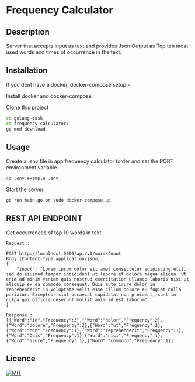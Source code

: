 # Frequency Calculator

## Description
Server that accepts input as text and provides Json Output as Top ten most used words and times of occurrence in the text.

## Installation
If you dont have a docker, docker-compose setup - 

Install docker and docker-compose

Clone this project 

```bash
cd golang-task
cd frequency-calculator/
go mod download
```

## Usage
Create a .env file in app frequency calculator folder and set the PORT environment variable.

```bash
cp .env.example .env
```

Start the server.

```bash
go run main.go or sudo docker-compose up
```

## REST API ENDPOINT

Get occurrences of top 10 words in text.

```
Request :

POST http://localhost:5000/api/v1/wordsCount
Body (Content-Type application/json):
{
	"input": "Lorem ipsum dolor sit amet consectetur adipiscing elit, sed do eiusmod tempor incididunt ut labore et dolore magna aliqua. Ut enim ad minim veniam quis nostrud exercitation ullamco laboris nisi ut aliquip ex ea commodo consequat. Duis aute irure dolor in reprehenderit in voluptate velit esse cillum dolore eu fugiat nulla pariatur. Excepteur sint occaecat cupidatat non proident, sunt in culpa qui officia deserunt mollit anim id est laborum"
}
```
```
Response :
[{"Word":"in","Frequency":3},{"Word":"dolor","Frequency":2},{"Word":"dolore","Frequency":2},{"Word":"ut","Frequency":2},{"Word":"non","Frequency":1},{"Word":"reprehenderit","Frequency":1},{"Word":"Duis","Frequency":1},{"Word":"nisi","Frequency":1},{"Word":"irure","Frequency":1},{"Word":"commodo","Frequency":1}]
```

## Licence
[![MIT](https://img.shields.io/badge/License-MIT-yellow.svg)](https://opensource.org/licenses/MIT)